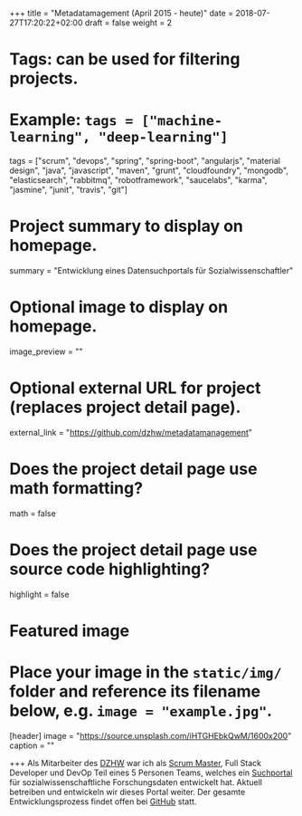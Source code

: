 +++
title = "Metadatamagement (April 2015 - heute)"
date = 2018-07-27T17:20:22+02:00
draft = false
weight = 2

# Tags: can be used for filtering projects.
# Example: `tags = ["machine-learning", "deep-learning"]`
tags = ["scrum", "devops", "spring", "spring-boot", "angularjs", "material design", "java", "javascript", "maven", "grunt", "cloudfoundry", "mongodb", "elasticsearch", "rabbitmq", "robotframework", "saucelabs", "karma", "jasmine", "junit", "travis", "git"]

# Project summary to display on homepage.
summary = "Entwicklung eines Datensuchportals für Sozialwissenschaftler"

# Optional image to display on homepage.
image_preview = ""

# Optional external URL for project (replaces project detail page).
external_link = "https://github.com/dzhw/metadatamanagement"

# Does the project detail page use math formatting?
math = false

# Does the project detail page use source code highlighting?
highlight = false

# Featured image
# Place your image in the `static/img/` folder and reference its filename below, e.g. `image = "example.jpg"`.
[header]
image = "https://source.unsplash.com/iHTGHEbkQwM/1600x200"
caption = ""

+++
Als Mitarbeiter des [DZHW](https://www.dzhw.eu) war ich als [Scrum Master](https://www.scrumguides.org/scrum-guide.html#team-sm), Full Stack Developer und DevOp Teil eines 5 Personen Teams, welches ein [Suchportal](https://metadata.fdz.dzhw.eu) für sozialwissenschaftliche Forschungsdaten entwickelt hat. Aktuell betreiben und entwickeln wir dieses Portal weiter. Der gesamte Entwicklungsprozess findet offen bei [GitHub](https://github.com/dzhw/metadatamanagement) statt.
